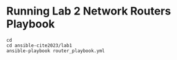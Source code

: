 # Running Lab 2 Network Routers Playbook

```
cd 
cd ansible-cite2023/lab1
ansible-playbook router_playbook.yml
```